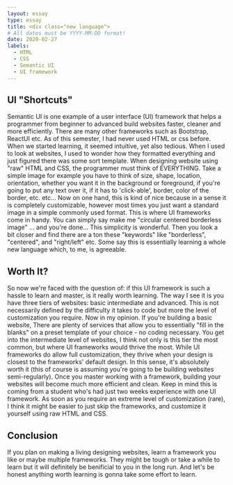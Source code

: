 ```yaml
---
layout: essay
type: essay
title: <div class="new language">
# All dates must be YYYY-MM-DD format!
date: 2020-02-27
labels:
  - HTML
  - CSS
  - Semantic UI
  - UI framework
---
```


## UI "Shortcuts"

Semantic UI is one example of a user interface (UI) framework that helps a programmer from beginner to advanced build websites faster, cleaner and more efficiently. There are many other frameworks such as Bootstrap, ReactUI etc. As of this semester, I had never used HTML or css before. When we started learning, it seemed intuitive, yet also tedious. When I used to look at websites, I used to wonder how they formatted everything and just figured there was some sort template. When designing website using "raw" HTML and CSS, the programmer must think of EVERYTHING. Take a simple image for example you have to think of size, shape, location, orientation, whether you want it in the background or foreground, if you're going to put any text over it, if it has to 'click-able', border, color of the border, etc. etc...
Now on one hand, this is kind of nice because in a sense it is completely customizable, however most times you just want a standard image in a simple commonly used format. This is where UI frameworks come in handy. You can simply say make me "circular centered borderless image" ... and you're done... This simplicity is wonderful. Then you look a bit closer and find there are a ton these "keywords" like "borderless", "centered", and "right/left" etc. Some say this is essentially learning a whole new language which, to me, is agreeable.

## Worth It?

So now we're faced with the question of: if this UI framework is such a hassle to learn and master, is it really worth learning. The way I see it is you have three tiers of websites: basic intermediate and advanced. This is not necessarily defined by the difficulty it takes to code but more the level of customization you require. Now in my opinion. If you're building a basic website, There are plenty of services that allow you to essentially "fill in the blanks" on a preset template of your choice - no coding necessary. You get into the intermediate level of websites, I think not only is this tier the most common, but where UI frameworks would thrive the most. While UI frameworks do allow full customization, they thrive when your design is closest to the frameworks' default design. In this sense, it's absolutely worth it (this of course is assuming you're going to be building websites semi-regularly). Once you master working with a framework, building your websites will become much more efficient and clean. Keep in mind this is coming from a student who's had just two weeks experience with one UI framework. As soon as you require an extreme level of customization (rare), I think it might be easier to just skip the frameworks, and customize it yourself using raw HTML and CSS.

## Conclusion

If you plan on making a living designing websites, learn a framework you like or maybe multiple frameworks. They might be tough or take a while to learn but it will definitely be benificial to you in the long run. And let's be honest anything worth learning is gonna take some effort to learn. 
